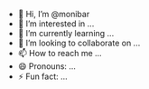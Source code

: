 - 👋 Hi, I’m @monibar
- 👀 I’m interested in ...
- 🌱 I’m currently learning ...
- 💞️ I’m looking to collaborate on ...
- 📫 How to reach me ...
- 😄 Pronouns: ...
- ⚡ Fun fact: ...

<!---
monibar/monibar is a ✨ special ✨ repository because its `README.md` (this file) appears on your GitHub profile.
You can click the Preview link to take a look at your changes.
--->

